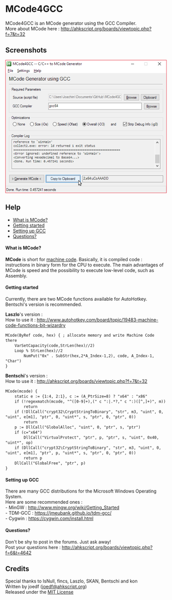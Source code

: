 MCode4GCC
==================
  
MCode4GCC is an MCode generator using the GCC Compiler.  
More about MCode here : http://ahkscript.org/boards/viewtopic.php?f=7&t=32
  
## Screenshots
![screenshot](screenshot2.png "screenshot")
  
## Help
- [What is MCode?](#what-is-mcode)
- [Getting started](#getting-started)
- [Setting up GCC](#setting-up-gcc)
- [Questions?](#questions)
	
#### What is MCode?
**MCode** is short for [machine code](http://en.wikipedia.org/wiki/Machine_code). Basically, it is compiled code : instructions in binary form for the CPU to execute. The main advantages of MCode is speed and the possibility to execute low-level code, such as Assembly.  

#### Getting started
Currently, there are two MCode functions available for AutoHotkey. Bentschi's version is recommended.  
  
**Laszlo**'s version :  
How to use it : http://www.autohotkey.com/board/topic/19483-machine-code-functions-bit-wizardry
```
MCode(ByRef code, hex) { ; allocate memory and write Machine Code there
	VarSetCapacity(code,StrLen(hex)//2)
	Loop % StrLen(hex)//2
		NumPut("0x" . SubStr(hex,2*A_Index-1,2), code, A_Index-1, "Char")
}
```
  
**Bentschi**'s version :  
How to use it : http://ahkscript.org/boards/viewtopic.php?f=7&t=32
```
MCode(mcode) {
	static e := {1:4, 2:1}, c := (A_PtrSize=8) ? "x64" : "x86"
	if (!regexmatch(mcode, "^([0-9]+),(" c ":|.*?," c ":)([^,]+)", m))
		return
	if (!DllCall("crypt32\CryptStringToBinary", "str", m3, "uint", 0, "uint", e[m1], "ptr", 0, "uint*", s, "ptr", 0, "ptr", 0))
		return
	p := DllCall("GlobalAlloc", "uint", 0, "ptr", s, "ptr")
	if (c="x64")
		DllCall("VirtualProtect", "ptr", p, "ptr", s, "uint", 0x40, "uint*", op)
	if (DllCall("crypt32\CryptStringToBinary", "str", m3, "uint", 0, "uint", e[m1], "ptr", p, "uint*", s, "ptr", 0, "ptr", 0))
		return p
	DllCall("GlobalFree", "ptr", p)
}
```
  
#### Setting up GCC
There are many GCC distributions for the Microsoft Windows Operating System.  
Here are some recommended ones :  
	- MinGW : http://www.mingw.org/wiki/Getting_Started  
	- TDM-GCC : https://jmeubank.github.io/tdm-gcc/  
	- Cygwin : https://cygwin.com/install.html  
  
#### Questions?
Don't be shy to post in the forums. Just ask away!  
Post your questions here : http://ahkscript.org/boards/viewtopic.php?f=6&t=4642  
  
## Credits
Special thanks to IsNull, fincs, Laszlo, SKAN, Bentschi and kon  
Written by joedf (joedf@ahkscript.org)  
Released under the [MIT License](http://opensource.org/licenses/MIT)  
